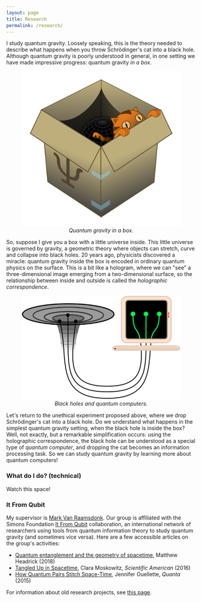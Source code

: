 ```yaml
---
layout: page
title: Research
permalink: /research/
---
```


I study quantum gravity.
Loosely speaking, this is the theory needed to
describe what happens when you throw
Schrödinger's cat into a black hole. Although quantum gravity is poorly understood in
general, in one setting we have made impressive progress: quantum
gravity *in a box*.

<figure>
    <div style="text-align:center"><img src ="/images/qg-in-a-box4.png" width="450px" />
    <figcaption><i>Quantum gravity in a box.</i></figcaption>
	</div>
	</figure>

So, suppose I give you a box with a little universe inside.
This little universe is governed by gravity, a geometric theory
where objects can stretch, curve and collapse into black holes.
20 years ago, physicists discovered a miracle: quantum gravity inside the box
is encoded in ordinary quantum physics on the surface.
This is a bit like a hologram, where we can "see" a three-dimensional
image emerging from a two-dimensional surface, so the relationship between
inside and outside is called the *holographic correspondence*.

<figure>
    <div style="text-align:center"><img src ="/images/er=epr.png" width="450px" />
    <figcaption><i>Black holes and quantum computers.</i></figcaption>
	</div>
	</figure>

Let's return to the unethical experiment proposed above, where we drop
Schrödinger's cat into a black hole.
Do we understand what happens in the simplest quantum gravity setting,
when the black hole is inside the box?
Well, not exactly, but a remarkable simplification occurs: using the
holographic correspondence, the black hole can be understood as a
special type of *quantum computer*, and dropping the cat becomes an
information processing task.
So we can study quantum gravity by learning more about quantum
computers!

### What do I do? (technical)

Watch this space!

### It From Qubit

My supervisor is
[Mark Van Raamsdonk](http://www.phas.ubc.ca/~mav/vanraamsdonk.html). Our
group is affiliated with the Simons Foundation
[It From Qubit](https://www.simonsfoundation.org/mathematics-physical-sciences/it-from-qubit/)
collaboration, an international network of researchers using tools
from quantum information theory to study quantum gravity (and sometimes vice versa).
Here are a few accessible articles on the group's activities:

- [Quantum entanglement and the geometry of spacetime](https://arxiv.org/pdf/1807.08790.pdf), Matthew Headrick (2018)
- [Tangled Up in Spacetime](https://www.scientificamerican.com/article/tangled-up-in-spacetime/), Clara Moskowitz, *Scientific American* (2016)
- [How Quantum Pairs Stitch Space-Time](https://www.quantamagazine.org/tensor-networks-and-entanglement-20150428/), Jennifer Ouellette, *Quanta* (2015)

For information about old research projects, see [this page](/assets/old-research.md).
